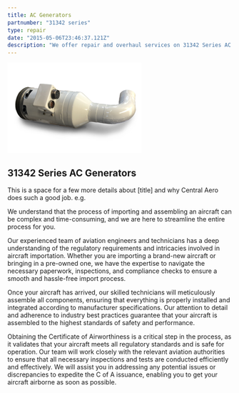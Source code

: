 ```yaml
---
title: AC Generators
partnumber: "31342 series"
type: repair
date: "2015-05-06T23:46:37.121Z"
description: "We offer repair and overhaul services on 31342 Series AC Generators. Get in touch with our electrical team today for a free quote, timeframe estimation, and description of services currently available."
---
```



![AC Generator](./AC-Generator.png)
## 31342 Series AC Generators
This is a space for a few more details about [title] and why Central Aero does such a good job. e.g.

We understand that the process of importing and assembling an aircraft can be complex and time-consuming, and we are here to streamline the entire process for you.

Our experienced team of aviation engineers and technicians has a deep understanding of the regulatory requirements and intricacies involved in aircraft importation. Whether you are importing a brand-new aircraft or bringing in a pre-owned one, we have the expertise to navigate the necessary paperwork, inspections, and compliance checks to ensure a smooth and hassle-free import process.

Once your aircraft has arrived, our skilled technicians will meticulously assemble all components, ensuring that everything is properly installed and integrated according to manufacturer specifications. Our attention to detail and adherence to industry best practices guarantee that your aircraft is assembled to the highest standards of safety and performance.

Obtaining the Certificate of Airworthiness is a critical step in the process, as it validates that your aircraft meets all regulatory standards and is safe for operation. Our team will work closely with the relevant aviation authorities to ensure that all necessary inspections and tests are conducted efficiently and effectively. We will assist you in addressing any potential issues or discrepancies to expedite the C of A issuance, enabling you to get your aircraft airborne as soon as possible.